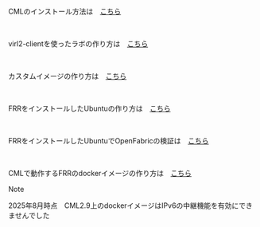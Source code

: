 <br>

CMLのインストール方法は　[こちら](/README.install_cml.md)

<br>

virl2-clientを使ったラボの作り方は　[こちら](/README.create_lab.md)

<br>

カスタムイメージの作り方は　[こちら](/README.create_custom_image.md)

<br>

FRRをインストールしたUbuntuの作り方は　[こちら](/README.create_frr_image.md)

<br>

FRRをインストールしたUbuntuでOpenFabricの検証は　[こちら](/README.openfabric.md)

<br>

CMLで動作するFRRのdockerイメージの作り方は　[こちら](/README.openfabric_docker.md)

> [!NOTE]
>
> 2025年8月時点　CML2.9上のdockerイメージはIPv6の中継機能を有効にできませんでした
